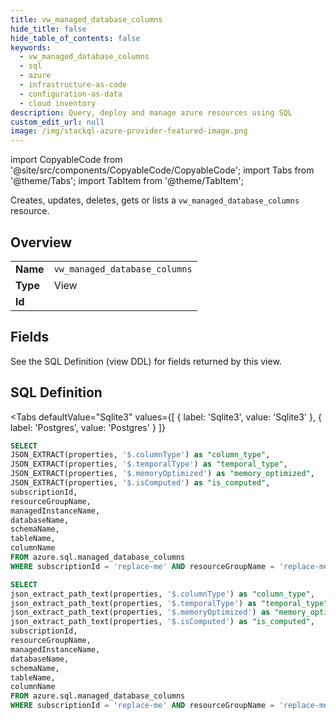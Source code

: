 ```yaml
--- 
title: vw_managed_database_columns
hide_title: false
hide_table_of_contents: false
keywords:
  - vw_managed_database_columns
  - sql
  - azure
  - infrastructure-as-code
  - configuration-as-data
  - cloud inventory
description: Query, deploy and manage azure resources using SQL
custom_edit_url: null
image: /img/stackql-azure-provider-featured-image.png
---
```


import CopyableCode from '@site/src/components/CopyableCode/CopyableCode';
import Tabs from '@theme/Tabs';
import TabItem from '@theme/TabItem';

Creates, updates, deletes, gets or lists a <code>vw_managed_database_columns</code> resource.

## Overview
<table><tbody>
<tr><td><b>Name</b></td><td><code>vw_managed_database_columns</code></td></tr>
<tr><td><b>Type</b></td><td>View</td></tr>
<tr><td><b>Id</b></td><td><CopyableCode code="azure.sql.vw_managed_database_columns" /></td></tr>
</tbody></table>

## Fields

See the SQL Definition (view DDL) for fields returned by this view.

## SQL Definition

<Tabs
defaultValue="Sqlite3"
values={[
{ label: 'Sqlite3', value: 'Sqlite3' },
{ label: 'Postgres', value: 'Postgres' }
]}
>
<TabItem value="Sqlite3">

```sql
SELECT
JSON_EXTRACT(properties, '$.columnType') as "column_type",
JSON_EXTRACT(properties, '$.temporalType') as "temporal_type",
JSON_EXTRACT(properties, '$.memoryOptimized') as "memory_optimized",
JSON_EXTRACT(properties, '$.isComputed') as "is_computed",
subscriptionId,
resourceGroupName,
managedInstanceName,
databaseName,
schemaName,
tableName,
columnName
FROM azure.sql.managed_database_columns
WHERE subscriptionId = 'replace-me' AND resourceGroupName = 'replace-me' AND managedInstanceName = 'replace-me' AND databaseName = 'replace-me';
```

</TabItem>
<TabItem value="Postgres">

```sql
SELECT
json_extract_path_text(properties, '$.columnType') as "column_type",
json_extract_path_text(properties, '$.temporalType') as "temporal_type",
json_extract_path_text(properties, '$.memoryOptimized') as "memory_optimized",
json_extract_path_text(properties, '$.isComputed') as "is_computed",
subscriptionId,
resourceGroupName,
managedInstanceName,
databaseName,
schemaName,
tableName,
columnName
FROM azure.sql.managed_database_columns
WHERE subscriptionId = 'replace-me' AND resourceGroupName = 'replace-me' AND managedInstanceName = 'replace-me' AND databaseName = 'replace-me';
```

</TabItem>
</Tabs>
